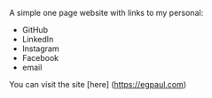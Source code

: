A simple one page website with links to my personal:

  * GitHub
  * LinkedIn
  * Instagram
  * Facebook
  * email

You can visit the site [here] (https://egpaul.com)
